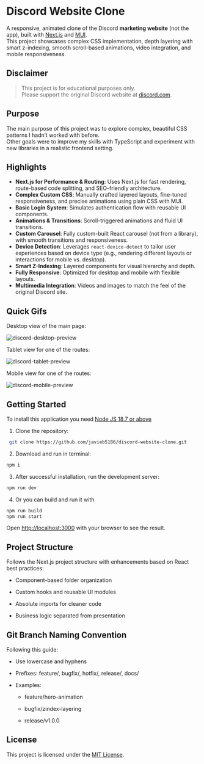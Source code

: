 # Discord Website Clone

A responsive, animated clone of the Discord **marketing website** (not the app), built with [Next.js](https://nextjs.org/) and [MUI](https://mui.com/).  
This project showcases complex CSS implementation, depth layering with smart z-indexing, smooth scroll-based animations, video integration, and mobile responsiveness.

## Disclaimer

> This project is for educational purposes only.  
> Please support the original Discord website at [discord.com](https://discord.com/).

## Purpose

The main purpose of this project was to explore complex, beautiful CSS patterns I hadn’t worked with before.  
Other goals were to improve my skills with TypeScript and experiment with new libraries in a realistic frontend setting.

## Highlights

- **Next.js for Performance & Routing**: Uses Next.js for fast rendering, route-based code splitting, and SEO-friendly architecture.
- **Complex Custom CSS**: Manually crafted layered layouts, fine-tuned responsiveness, and precise animations using plain CSS with MUI.
- **Basic Login System**: Simulates authentication flow with reusable UI components.
- **Animations & Transitions**: Scroll-triggered animations and fluid UI transitions.
- **Custom Carousel**: Fully custom-built React carousel (not from a library), with smooth transitions and responsiveness.
- **Device Detection**: Leverages `react-device-detect` to tailor user experiences based on device type (e.g., rendering different layouts or interactions for mobile vs. desktop).
- **Smart Z-Indexing**: Layered components for visual hierarchy and depth.
- **Fully Responsive**: Optimized for desktop and mobile with flexible layouts.
- **Multimedia Integration**: Videos and images to match the feel of the original Discord site.

## Quick Gifs

Desktop view of the main page:

![discord-desktop-preview](https://github.com/user-attachments/assets/a1e15e37-8e6b-4708-8fd2-c150aa20e77f)

Tablet view for one of the routes:

![discord-tablet-preview](https://github.com/user-attachments/assets/7acb1929-1a2b-41b0-a26f-2477f0a47669)

Mobile view for one of the routes:

![discord-mobile-preview](https://github.com/user-attachments/assets/dcb57356-53ca-4034-ae70-d3e2bf596403)

## Getting Started

To install this application you need
[Node JS 18.7 or above](https://nodejs.org/en/download/)

1. Clone the repository:

```bash
 git clone https://github.com/javieb5186/discord-website-clone.git
```

2. Download and run in terminal:

```bash
npm i
```

3. After successful installation, run the development server:

```bash
npm run dev
```

4. Or you can build and run it with

```bash
npm run build
npm run start
```

Open [http://localhost:3000](http://localhost:3000) with your browser to see the result.

## Project Structure

Follows the Next.js project structure with enhancements based on React best practices:

- Component-based folder organization

- Custom hooks and reusable UI modules

- Absolute imports for cleaner code

- Business logic separated from presentation

## Git Branch Naming Convention

Following this guide:

- Use lowercase and hyphens

- Prefixes: feature/, bugfix/, hotfix/, release/, docs/

- Examples:

  - feature/hero-animation

  - bugfix/zindex-layering

  - release/v1.0.0

## License

This project is licensed under the [MIT License](LICENSE).
